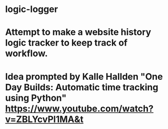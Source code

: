 # logic-logger
# Attempt to make a website history logic tracker to keep track of workflow.
# Idea prompted by Kalle Hallden "One Day Builds: Automatic time tracking using Python" https://www.youtube.com/watch?v=ZBLYcvPl1MA&t